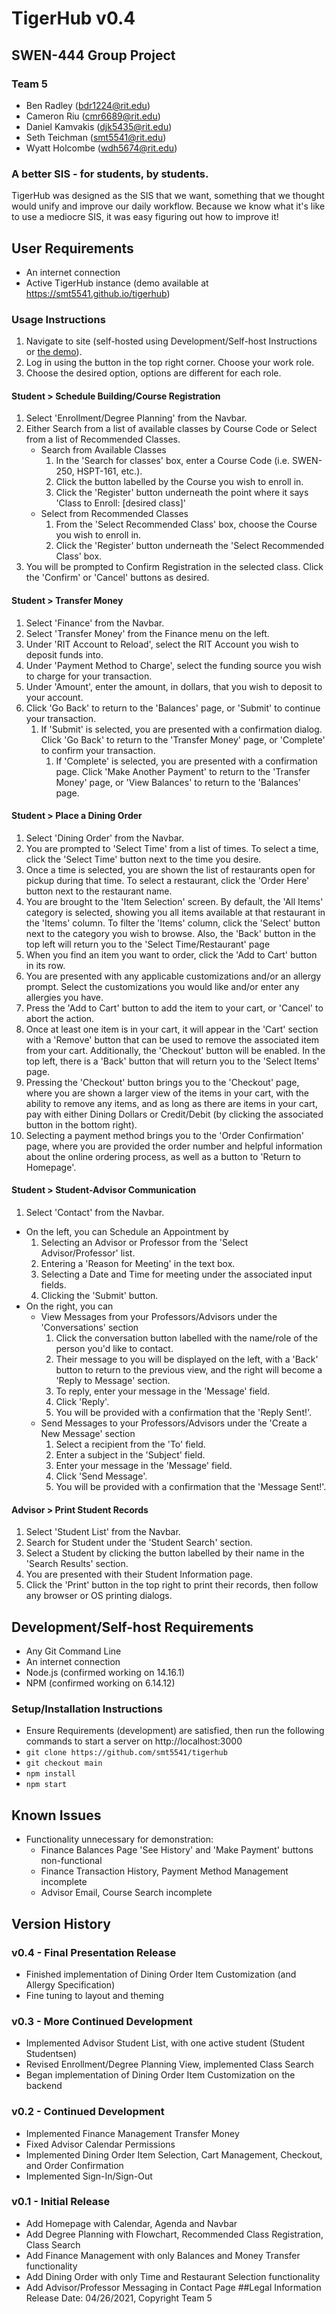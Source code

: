 # TigerHub v0.4
## SWEN-444 Group Project
### Team 5
- Ben Radley (bdr1224@rit.edu)
- Cameron Riu (cmr6689@rit.edu)
- Daniel Kamvakis (djk5435@rit.edu)
- Seth Teichman (smt5541@rit.edu)
- Wyatt Holcombe (wdh5674@rit.edu)
### A better SIS - for students, by students.
TigerHub was designed as the SIS that we want, something that we thought would unify and improve our daily workflow. Because we know what it's like to use a mediocre SIS, it was easy figuring out how to improve it!
## User Requirements
- An internet connection
- Active TigerHub instance (demo available at https://smt5541.github.io/tigerhub)
### Usage Instructions
1. Navigate to site (self-hosted using Development/Self-host Instructions or [the demo](https://smt5541.github.io/tigerhub)).
2. Log in using the button in the top right corner. Choose your work role.
3. Choose the desired option, options are different for each role.
#### Student > Schedule Building/Course Registration
1. Select 'Enrollment/Degree Planning' from the Navbar.
2. Either Search from a list of available classes by Course Code or Select from a list of Recommended Classes.
    - Search from Available Classes
        1. In the 'Search for classes' box, enter a Course Code (i.e. SWEN-250, HSPT-161, etc.).
        2. Click the button labelled by the Course you wish to enroll in.
        3. Click the 'Register' button underneath the point where it says 'Class to Enroll: [desired class]'
    - Select from Recommended Classes
        1. From the 'Select Recommended Class' box, choose the Course you wish to enroll in.
        2. Click the 'Register' button underneath the 'Select Recommended Class' box.
3. You will be prompted to Confirm Registration in the selected class. Click the 'Confirm' or 'Cancel' buttons as desired.
#### Student > Transfer Money
1. Select 'Finance' from the Navbar.
2. Select 'Transfer Money' from the Finance menu on the left.
3. Under 'RIT Account to Reload', select the RIT Account you wish to deposit funds into.
4. Under 'Payment Method to Charge', select the funding source you wish to charge for your transaction.
5. Under 'Amount', enter the amount, in dollars, that you wish to deposit to your account.
6. Click 'Go Back' to return to the 'Balances' page, or 'Submit' to continue your transaction.
    1. If 'Submit' is selected, you are presented with a confirmation dialog. Click 'Go Back' to return to the 'Transfer Money' page, or 'Complete' to confirm your transaction.
        1. If 'Complete' is selected, you are presented with a confirmation page. Click 'Make Another Payment' to return to the 'Transfer Money' page, or 'View Balances' to return to the 'Balances' page. 
#### Student > Place a Dining Order
1. Select 'Dining Order' from the Navbar.
2. You are prompted to 'Select Time' from a list of times. To select a time, click the 'Select Time' button next to the time you desire.
3. Once a time is selected, you are shown the list of restaurants open for pickup during that time. To select a restaurant, click the 'Order Here' button next to the restaurant name.
4. You are brought to the 'Item Selection' screen. By default, the 'All Items' category is selected, showing you all items available at that restaurant in the 'Items' column. To filter the 'Items' column, click the 'Select' button next to the category you wish to browse. Also, the 'Back' button in the top left will return you to the 'Select Time/Restaurant' page 
5. When you find an item you want to order, click the 'Add to Cart' button in its row.
6. You are presented with any applicable customizations and/or an allergy prompt. Select the customizations you would like and/or enter any allergies you have.
7. Press the 'Add to Cart' button to add the item to your cart, or 'Cancel' to abort the action.
8. Once at least one item is in your cart, it will appear in the 'Cart' section with a 'Remove' button that can be used to remove the associated item from your cart. Additionally, the 'Checkout' button will be enabled. In the top left, there is a 'Back' button that will return you to the 'Select Items' page.
9. Pressing the 'Checkout' button brings you to the 'Checkout' page, where you are shown a larger view of the items in your cart, with the ability to remove any items, and as long as there are items in your cart, pay with either Dining Dollars or Credit/Debit (by clicking the associated button in the bottom right).
10. Selecting a payment method brings you to the 'Order Confirmation' page, where you are provided the order number and helpful information about the online ordering process, as well as a button to 'Return to Homepage'.
#### Student > Student-Advisor Communication
1. Select 'Contact' from the Navbar.
- On the left, you can Schedule an Appointment by
    1. Selecting an Advisor or Professor from the 'Select Advisor/Professor' list.
    2. Entering a 'Reason for Meeting' in the text box.
    3. Selecting a Date and Time for meeting under the associated input fields.
    4. Clicking the 'Submit' button.
- On the right, you can
    - View Messages from your Professors/Advisors under the 'Conversations' section
        1. Click the conversation button labelled with the name/role of the person you'd like to contact.
        2. Their message to you will be displayed on the left, with a 'Back' button to return to the previous view, and the right will become a 'Reply to Message' section.
        3. To reply, enter your message in the 'Message' field. 
        4. Click 'Reply'.
        5. You will be provided with a confirmation that the 'Reply Sent!'.
    - Send Messages to your Professors/Advisors under the 'Create a New Message' section
        1. Select a recipient from the 'To' field.
        2. Enter a subject in the 'Subject' field.
        3. Enter your message in the 'Message' field.
        4. Click 'Send Message'.
        5. You will be provided with a confirmation that the 'Message Sent!'.
#### Advisor > Print Student Records
1. Select 'Student List' from the Navbar.
2. Search for Student under the 'Student Search' section.
3. Select a Student by clicking the button labelled by their name in the 'Search Results' section.
4. You are presented with their Student Information page.
5. Click the 'Print' button in the top right to print their records, then follow any browser or OS printing dialogs.

## Development/Self-host Requirements
- Any Git Command Line
- An internet connection
- Node.js (confirmed working on 14.16.1)
- NPM (confirmed working on 6.14.12)
### Setup/Installation Instructions
- Ensure Requirements (development) are satisfied, then run the following commands to start a server on http://localhost:3000
- ```git clone https://github.com/smt5541/tigerhub```
- ```git checkout main```
- ```npm install```
- ```npm start```
## Known Issues
- Functionality unnecessary for demonstration:
    - Finance Balances Page 'See History' and 'Make Payment' buttons non-functional 
    - Finance Transaction History, Payment Method Management incomplete
    - Advisor Email, Course Search incomplete
## Version History
### v0.4 - Final Presentation Release
- Finished implementation of Dining Order Item Customization (and Allergy Specification)
- Fine tuning to layout and theming
### v0.3 - More Continued Development
- Implemented Advisor Student List, with one active student (Student Studentsen)
- Revised Enrollment/Degree Planning View, implemented Class Search
- Began implementation of Dining Order Item Customization on the backend
### v0.2 - Continued Development
- Implemented Finance Management Transfer Money
- Fixed Advisor Calendar Permissions
- Implemented Dining Order Item Selection, Cart Management, Checkout, and Order Confirmation
- Implemented Sign-In/Sign-Out
### v0.1 - Initial Release
- Add Homepage with Calendar, Agenda and Navbar
- Add Degree Planning with Flowchart, Recommended Class Registration, Class Search
- Add Finance Management with only Balances and Money Transfer functionality
- Add Dining Order with only Time and Restaurant Selection functionality
- Add Advisor/Professor Messaging in Contact Page
##Legal Information
Release Date: 04/26/2021, Copyright Team 5
